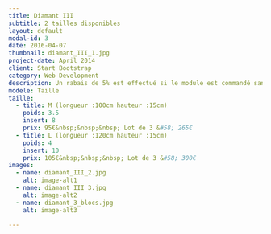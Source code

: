 ```yaml
---
title: Diamant III
subtitle: 2 tailles disponibles
layout: default
modal-id: 3
date: 2016-04-07
thumbnail: diamant_III_1.jpg
project-date: April 2014
client: Start Bootstrap
category: Web Development
description: Un rabais de 5% est effectué si le module est commandé sans inserts.
modele: Taille
taille:
  - title: M (longueur :100cm hauteur :15cm)
    poids: 3.5
    insert: 8
    prix: 95€&nbsp;&nbsp;&nbsp; Lot de 3 &#58; 265€
  - title: L (longueur :120cm hauteur :15cm)
    poids: 4
    insert: 10
    prix: 105€&nbsp;&nbsp;&nbsp; Lot de 3 &#58; 300€
images:
  - name: diamant_III_2.jpg
    alt: image-alt1
  - name: diamant_III_3.jpg
    alt: image-alt2
  - name: diamant_3_blocs.jpg
    alt: image-alt3

---
```

